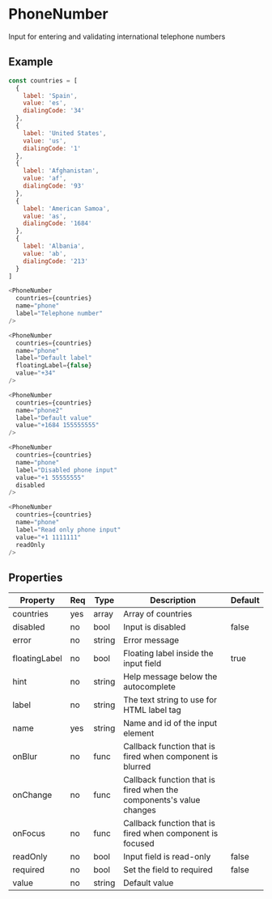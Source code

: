 # PhoneNumber

Input for entering and validating international telephone numbers

## Example

```javascript
const countries = [
  {
    label: 'Spain',
    value: 'es',
    dialingCode: '34'
  },
  {
    label: 'United States',
    value: 'us',
    dialingCode: '1'
  },
  {
    label: 'Afghanistan',
    value: 'af',
    dialingCode: '93'
  },
  {
    label: 'American Samoa',
    value: 'as',
    dialingCode: '1684'
  },
  {
    label: 'Albania',
    value: 'ab',
    dialingCode: '213'
  }
]

<PhoneNumber
  countries={countries}
  name="phone"
  label="Telephone number"
/>

<PhoneNumber
  countries={countries}
  name="phone"
  label="Default label"
  floatingLabel={false}
  value="+34"
/>

<PhoneNumber
  countries={countries}
  name="phone2"
  label="Default value"
  value="+1684 155555555"
/>

<PhoneNumber
  countries={countries}
  name="phone"
  label="Disabled phone input"
  value="+1 55555555"
  disabled
/>

<PhoneNumber
  countries={countries}
  name="phone"
  label="Read only phone input"
  value="+1 1111111"
  readOnly
/>
```

## Properties

| Property      | Req | Type   | Description                                                         | Default |
| ------------- | --- | ------ | ------------------------------------------------------------------- | ------- |
| countries     | yes | array  | Array of countries                                                  |         |
| disabled      | no  | bool   | Input is disabled                                                   | false   |
| error         | no  | string | Error message                                                       |         |
| floatingLabel | no  | bool   | Floating label inside the input field                               | true    |
| hint          | no  | string | Help message below the autocomplete                                 |         |
| label         | no  | string | The text string to use for HTML label tag                           |         |
| name          | yes | string | Name and id of the input element                                    |         |
| onBlur        | no  | func   | Callback function that is fired when component is blurred           |         |
| onChange      | no  | func   | Callback function that is fired when the components's value changes |         |
| onFocus       | no  | func   | Callback function that is fired when component is focused           |         |
| readOnly      | no  | bool   | Input field is read-only                                            | false   |
| required      | no  | bool   | Set the field to required                                           | false   |
| value         | no  | string | Default value                                                       |         |
